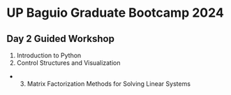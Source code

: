 # UP Baguio Graduate Bootcamp 2024

## Day 2 Guided Workshop
1. Introduction to Python
2. Control Structures and Visualization
- 3. Matrix Factorization Methods for Solving Linear Systems
